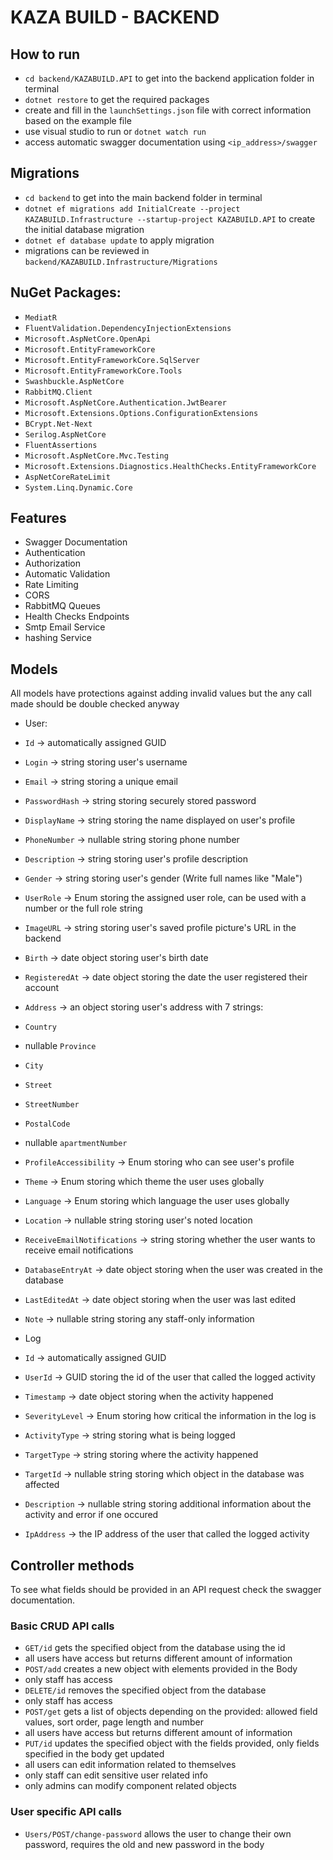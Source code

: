 # KAZA BUILD - BACKEND

## How to run
 - `cd backend/KAZABUILD.API` to get into the backend application folder in terminal
 - `dotnet restore` to get the required packages
 - create and fill in the `launchSettings.json` file with correct information based on the example file
 - use visual studio to run or `dotnet watch run`
 - access automatic swagger documentation using `<ip_address>/swagger`

## Migrations
 - `cd backend` to get into the main backend folder in terminal
 - `dotnet ef migrations add InitialCreate --project KAZABUILD.Infrastructure --startup-project KAZABUILD.API` to create the initial database migration
 - `dotnet ef database update` to apply migration
 - migrations can be reviewed in `backend/KAZABUILD.Infrastructure/Migrations`


## NuGet Packages:
- `MediatR`
- `FluentValidation.DependencyInjectionExtensions`
- `Microsoft.AspNetCore.OpenApi`
- `Microsoft.EntityFrameworkCore`
- `Microsoft.EntityFrameworkCore.SqlServer`
- `Microsoft.EntityFrameworkCore.Tools`
- `Swashbuckle.AspNetCore`
- `RabbitMQ.Client`
- `Microsoft.AspNetCore.Authentication.JwtBearer`
- `Microsoft.Extensions.Options.ConfigurationExtensions`
- `BCrypt.Net-Next`
- `Serilog.AspNetCore`
- `FluentAssertions`
- `Microsoft.AspNetCore.Mvc.Testing`
- `Microsoft.Extensions.Diagnostics.HealthChecks.EntityFrameworkCore`
- `AspNetCoreRateLimit`
- `System.Linq.Dynamic.Core`

## Features
- Swagger Documentation
- Authentication
- Authorization
- Automatic Validation
- Rate Limiting
- CORS
- RabbitMQ Queues
- Health Checks Endpoints
- Smtp Email Service
- hashing Service

## Models
All models have protections against adding invalid values but the any call made should be double checked anyway

- User: 
 - `Id` -> automatically assigned GUID
 - `Login` -> string storing user's username
 - `Email` -> string storing a unique email
 - `PasswordHash` -> string storing securely stored password
 - `DisplayName` -> string storing the name displayed on user's profile
 - `PhoneNumber` -> nullable string storing phone number
 - `Description` -> string storing user's profile description
 - `Gender` -> string storing user's gender (Write full names like "Male")
 - `UserRole` -> Enum storing the assigned user role, can be used with a number or the full role string
 - `ImageURL` -> string storing user's saved profile picture's URL in the backend
 - `Birth` -> date object storing user's birth date
 - `RegisteredAt` -> date object storing the date the user registered their account
 - `Address` -> an object storing user's address with 7 strings:
  - `Country`
  - nullable `Province`
  - `City`
  - `Street`
  - `StreetNumber`
  - `PostalCode`
  - nullable `apartmentNumber`
 - `ProfileAccessibility` -> Enum storing who can see user's profile
 - `Theme` -> Enum storing which theme the user uses globally
 - `Language` -> Enum storing which language the user uses globally 
 - `Location` -> nullable string storing user's noted location
 - `ReceiveEmailNotifications` -> string storing whether the user wants to receive email notifications
 - `DatabaseEntryAt` -> date object storing when the user was created in the database
 - `LastEditedAt` -> date object storing when the user was last edited
 - `Note` -> nullable string storing any staff-only information

- Log
 - `Id` -> automatically assigned GUID
 - `UserId` -> GUID storing the id of the user that called the logged activity
 - `Timestamp` -> date object storing when the activity happened
 - `SeverityLevel` -> Enum storing how critical the information in the log is
 - `ActivityType` -> string storing what is being logged
 - `TargetType` -> string storing where the activity happened
 - `TargetId` -> nullable string storing which object in the database was affected
 - `Description` -> nullable string storing additional information about the activity and error if one occured
 - `IpAddress` -> the IP address of the user that called the logged activity

## Controller methods
To see what fields should be provided in an API request check the swagger documentation.

### Basic CRUD API calls
- `GET/id` gets the specified object from the database using the id
 - all users have access but returns different amount of information
- `POST/add` creates a new object with elements provided in the Body
 - only staff has access
- `DELETE/id` removes the specified object from the database
 - only staff has access
- `POST/get` gets a list of objects depending on the provided: allowed field values, sort order, page length and number
 - all users have access but returns different amount of information
- `PUT/id` updates the specified object with the fields provided, only fields specified in the body get updated
 - all users can edit information related to themselves
 - only staff can edit sensitive user related info
 - only admins can modify component related objects

### User specific API calls
- `Users/POST/change-password` allows the user to change their own password, requires the old and new password in the body 